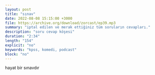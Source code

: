 ```yaml
---
layout: post
title: "sınav"
date: 2022-08-08 15:15:00 +3000
file: https://archive.org/download/zorcast/ep39.mp3
summary: "iptal edilen ve merak ettiğiniz tüm soruların cevapları."
description: "soru cevap köşesi"
duration: "2:34" 
length: "154"
explicit: "no" 
keywords: "kpss, komedi, podcast"
block: "no" 
---
```


hayat bir sınavdır